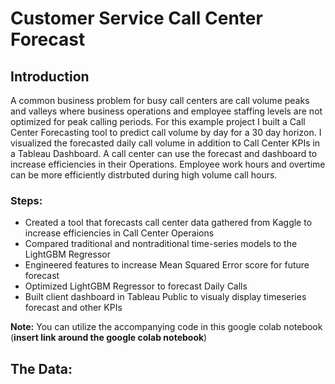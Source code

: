 # **Customer Service Call Center Forecast**

## **Introduction**

A common business problem for busy call centers are call volume peaks and valleys where business operations and employee staffing levels are not optimized for peak calling periods. For this example project I built a Call Center Forecasting tool to predict call volume by day for a 30 day horizon. I visualized the forecasted daily call volume in addition to Call Center KPIs in a Tableau Dashboard. A call center can use the forecast and dashboard to increase efficiencies in their Operations. Employee work hours and overtime can be more efficiently distrbuted during high volume call hours. 

### **Steps:**

* Created a tool that forecasts call center data gathered from Kaggle to increase efficiencies in Call Center Operaions
* Compared traditional and nontraditional time-series models to the LightGBM Regressor
* Engineered features to increase Mean Squared Error score for future forecast
* Optimized LightGBM Regressor to forecast Daily Calls
* Built client dashboard in Tableau Public to visualy display timeseries forecast and other KPIs

**Note:** You can utilize the accompanying code in this google colab notebook (**insert link around the google colab notebook**)

## **The Data:**
